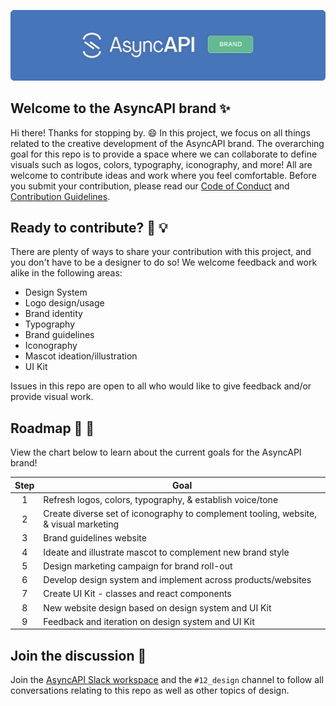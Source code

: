 
[![AsyncAPI Brand Banner](./assets/readme-banner.svg)](https://www.asyncapi.com)

## Welcome to the AsyncAPI brand ✨
Hi there! Thanks for stopping by. 😄 In this project, we focus on all things related to the creative development of the AsyncAPI brand. The overarching goal for this repo is to provide a space where we can collaborate to define visuals such as logos, colors, typography, iconography, and more! All are welcome to contribute ideas and work where you feel comfortable. Before you submit your contribution, please read our [Code of Conduct](https://github.com/asyncapi/.github/blob/master/CODE_OF_CONDUCT.md) and [Contribution Guidelines](https://github.com/asyncapi/asyncapi/blob/master/CONTRIBUTING.md#contributing-to-asyncapi).

## Ready to contribute? 🙌 💡
There are plenty of ways to share your contribution with this project, and you don't have to be a designer to do so! We welcome feedback and work alike in the following areas:

- Design System
- Logo design/usage
- Brand identity
- Typography
- Brand guidelines
- Iconography
- Mascot ideation/illustration
- UI Kit

Issues in this repo are open to all who would like to give feedback and/or provide visual work.

## Roadmap 🚗 💨
View the chart below to learn about the current goals for the AsyncAPI brand!

|  Step  |                   Goal                     |
| :----: | ------------------------------------------ |
|   1    | Refresh logos, colors, typography, & establish voice/tone |
|   2    | Create diverse set of iconography to complement tooling, website, & visual marketing |
|   3    | Brand guidelines website |
|   4    | Ideate and illustrate mascot to complement new brand style |
|   5    | Design marketing campaign for brand roll-out |
|   6    | Develop design system and implement across products/websites |
|   7    | Create UI Kit - classes and react components |
|   8    | New website design based on design system and UI Kit |
|   9    | Feedback and iteration on design system and UI Kit |

## Join the discussion 📌
Join the [AsyncAPI Slack workspace](https://asyncapi.com/slack-invite) and the `#12_design` channel to follow all conversations relating to this repo as well as other topics of design.